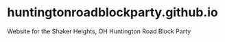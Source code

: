 # huntingtonroadblockparty.github.io
Website for the Shaker Heights, OH Huntington Road Block Party
